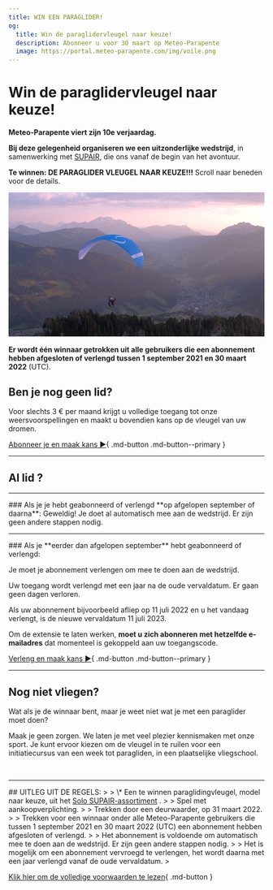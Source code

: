 ```yaml
---
title: WIN EEN PARAGLIDER!
og:
  title: Win de paraglidervleugel naar keuze!
  description: Abonneer u voor 30 maart op Meteo-Parapente
  image: https://portal.meteo-parapente.com/img/voile.png
---
```

# Win de paraglidervleugel naar keuze!

**Meteo-Parapente viert zijn 10e verjaardag.**

**Bij deze gelegenheid organiseren we een uitzonderlijke wedstrijd**, in samenwerking met <a href="https://www.supair.com" target="_blank">SUPAIR</a>, die ons vanaf de begin van het avontuur.

**Te winnen: DE PARAGLIDER VLEUGEL NAAR KEUZE!!!** Scroll naar beneden voor de details.

![](/img/voile.png)

**Er wordt één winnaar getrokken uit alle gebruikers die een abonnement hebben afgesloten of verlengd tussen 1 september 2021 en 30 maart 2022** (UTC).

## Ben je nog geen lid?

Voor slechts 3 € per maand krijgt u volledige toegang tot onze weersvoorspellingen en maakt u bovendien kans op de vleugel van uw dromen.

[Abonneer je en maak kans ►](../users/contribute.md){ .md-button .md-button--primary }

<hr>

## Al lid ?

<hr>
### Als je je hebt geabonneerd of verlengd **op afgelopen september of daarna**:
Geweldig! Je doet al automatisch mee aan de wedstrijd. Er zijn geen andere stappen nodig.
<hr>
### Als je **eerder dan afgelopen september** hebt geabonneerd of verlengd:


Je moet je abonnement verlengen om mee te doen aan de wedstrijd.

Uw toegang wordt verlengd met een jaar na de oude vervaldatum. Er gaan geen dagen verloren.

Als uw abonnement bijvoorbeeld afliep op 11 juli 2022 en u het vandaag verlengt, is de nieuwe vervaldatum 11 juli 2023.

Om de extensie te laten werken, **moet u zich abonneren met hetzelfde e-mailadres** dat momenteel is gekoppeld aan uw toegangscode.

[Verleng en maak kans ►](../users/contribute.md){ .md-button .md-button--primary }
<hr>

## Nog niet vliegen?

Wat als je de winnaar bent, maar je weet niet wat je met een paraglider moet doen?

Maak je geen zorgen. We laten je met veel plezier kennismaken met onze sport. Je kunt ervoor kiezen om de vleugel in te ruilen voor een initiatiecursus van een week tot paragliden, in een plaatselijke vliegschool.

<br>
<hr>
## UITLEG UIT DE REGELS:
>
> \* Een te winnen paraglidingvleugel, model naar keuze, uit het <a href="https://www.supair.com/voiles/#category_id_160" target="_blank">Solo SUPAIR-assortiment</a> .
>
> Spel met aankoopverplichting.
>
> Trekken door een deurwaarder, op 31 maart 2022.
>
> Trekken voor een winnaar onder alle Meteo-Parapente gebruikers die tussen 1 september 2021 en 30 maart 2022 (UTC) een abonnement hebben afgesloten of verlengd.
>
> Het abonnement is voldoende om automatisch mee te doen aan de wedstrijd. Er zijn geen andere stappen nodig.
>
> Het is mogelijk om een ​​abonnement vervroegd te verlengen, het wordt daarna met een jaar verlengd vanaf de oude vervaldatum.
>

[Klik hier om de volledige voorwaarden te lezen](terms.md){ .md-button }